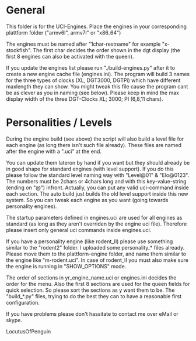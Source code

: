 General
=======
This folder is for the UCI-Engines. Place the engines in your corresponding plattform folder ("armv6l", armv7l" or "x86_64")

The engines must be named after "1char-restname" for example "x-stockfish". The first char decides the order
shown in the dgt display (the first 8 engines can also be activated with the queen).

If you update the engines list please run "./build-engines.py" after it to create a new engine cache file (engines.ini).
The program will build 3 names for the three types of clocks (XL, DGT3000, DGTPi) which have different maxlength they can show.
You might tweak this file cause the program cant be as clever as you in naming (see below). Please keep in mind the max display width of the three DGT-Clocks XL; 3000; PI (6,8,11 chars).

Personalities / Levels
======================
During the engine build (see above) the script will also build a level file for each engine (as long there isn't
such file already). These files are named after the engine with a ".uci" at the end.

You can update them lateron by hand if you want but they should already be in good shape for standard engines (with level
support). If you do this please follow the standard level naming way with "Level@01" & "Elo@0123". The numbers must be
2chars or 4chars long and with this key-value-string (ending on "@") infront.
Actually, you can put any valid uci-command inside each section. The auto build just builds the old level support inside
this new system. So you can tweak each engine as you want (going towards personality engines).

The startup parameters defined in engines.uci are used for all engines as standard (as long as they aren't overriden by the engine uci file).
Therefore please insert only general uci commands inside engines.uci.

If you have a personality engine (like rodent_II) please use something similar to the "rodent2" folder.
I uploaded some personality_* files already. Please move them to the plattform-engine folder, and name them similar to
the engine like "m-rodent.uci".
In case of rodent_II you must also make sure the engine is running in "SHOW_OPTIONS" mode.

The order of sections in yr_engine_name.uci or engines.ini decides the order for the menu. Also the first 8 sections are used for the queen fields for quick selection.
So please sort the sections as y want them to be. The "build_*.py" files, trying to do the best they can to have a reasonable first configuration.

If you have problems please don't hassitate to contact me over eMail or skype.

LocutusOfPenguin

